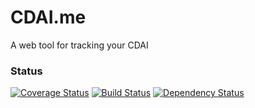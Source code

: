 CDAI.me
==========

A web tool for tracking your CDAI

### Status

[![Coverage Status](https://coveralls.io/repos/lmerriam/CDAI/badge.png)](https://coveralls.io/r/lmerriam/CDAI)
[![Build Status](https://travis-ci.org/lmerriam/CDAI.png)](https://travis-ci.org/lmerriam/CDAI)
[![Dependency Status](https://gemnasium.com/lmerriam/CDAI.png)](https://gemnasium.com/lmerriam/CDAI)
